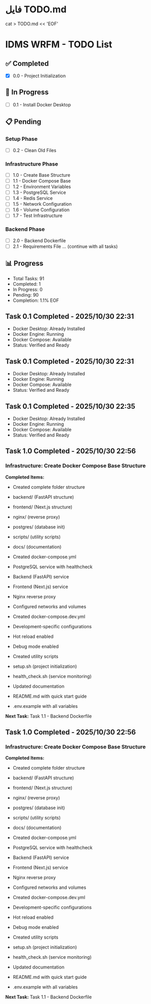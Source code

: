 # فایل TODO.md
cat > TODO.md << 'EOF'
# IDMS WRFM - TODO List

## ✅ Completed
- [x] 0.0 - Project Initialization

## 🔄 In Progress
- [ ] 0.1 - Install Docker Desktop

## 📋 Pending
### Setup Phase
- [ ] 0.2 - Clean Old Files

### Infrastructure Phase
- [ ] 1.0 - Create Base Structure
- [ ] 1.1 - Docker Compose Base
- [ ] 1.2 - Environment Variables
- [ ] 1.3 - PostgreSQL Service
- [ ] 1.4 - Redis Service
- [ ] 1.5 - Network Configuration
- [ ] 1.6 - Volume Configuration
- [ ] 1.7 - Test Infrastructure

### Backend Phase
- [ ] 2.0 - Backend Dockerfile
- [ ] 2.1 - Requirements File
... (continue with all tasks)

## 📊 Progress
- Total Tasks: 91
- Completed: 1
- In Progress: 0
- Pending: 90
- Completion: 1.1%
EOF

##  Task 0.1 Completed - 2025/10/30 22:31
- Docker Desktop: Already Installed
- Docker Engine: Running
- Docker Compose: Available
- Status: Verified and Ready


##  Task 0.1 Completed - 2025/10/30 22:31
- Docker Desktop: Already Installed
- Docker Engine: Running
- Docker Compose: Available
- Status: Verified and Ready


##  Task 0.1 Completed - 2025/10/30 22:35
- Docker Desktop: Already Installed
- Docker Engine: Running
- Docker Compose: Available
- Status: Verified and Ready


##  Task 1.0 Completed - 2025/10/30 22:56
### Infrastructure: Create Docker Compose Base Structure

**Completed Items:**
-  Created complete folder structure
  - backend/ (FastAPI structure)
  - frontend/ (Next.js structure)
  - nginx/ (reverse proxy)
  - postgres/ (database init)
  - scripts/ (utility scripts)
  - docs/ (documentation)
  
-  Created docker-compose.yml
  - PostgreSQL service with healthcheck
  - Backend (FastAPI) service
  - Frontend (Next.js) service
  - Nginx reverse proxy
  - Configured networks and volumes
  
-  Created docker-compose.dev.yml
  - Development-specific configurations
  - Hot reload enabled
  - Debug mode enabled
  
-  Created utility scripts
  - setup.sh (project initialization)
  - health_check.sh (service monitoring)
  
-  Updated documentation
  - README.md with quick start guide
  - .env.example with all variables

**Next Task:** Task 1.1 - Backend Dockerfile


##  Task 1.0 Completed - 2025/10/30 22:56
### Infrastructure: Create Docker Compose Base Structure

**Completed Items:**
-  Created complete folder structure
  - backend/ (FastAPI structure)
  - frontend/ (Next.js structure)
  - nginx/ (reverse proxy)
  - postgres/ (database init)
  - scripts/ (utility scripts)
  - docs/ (documentation)
  
-  Created docker-compose.yml
  - PostgreSQL service with healthcheck
  - Backend (FastAPI) service
  - Frontend (Next.js) service
  - Nginx reverse proxy
  - Configured networks and volumes
  
-  Created docker-compose.dev.yml
  - Development-specific configurations
  - Hot reload enabled
  - Debug mode enabled
  
-  Created utility scripts
  - setup.sh (project initialization)
  - health_check.sh (service monitoring)
  
-  Updated documentation
  - README.md with quick start guide
  - .env.example with all variables

**Next Task:** Task 1.1 - Backend Dockerfile

